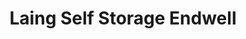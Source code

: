 ---
title: "Laing Self Storage Endwell"
url: /endicott/laing-self-storage-endwell/
shop: storage rental
---